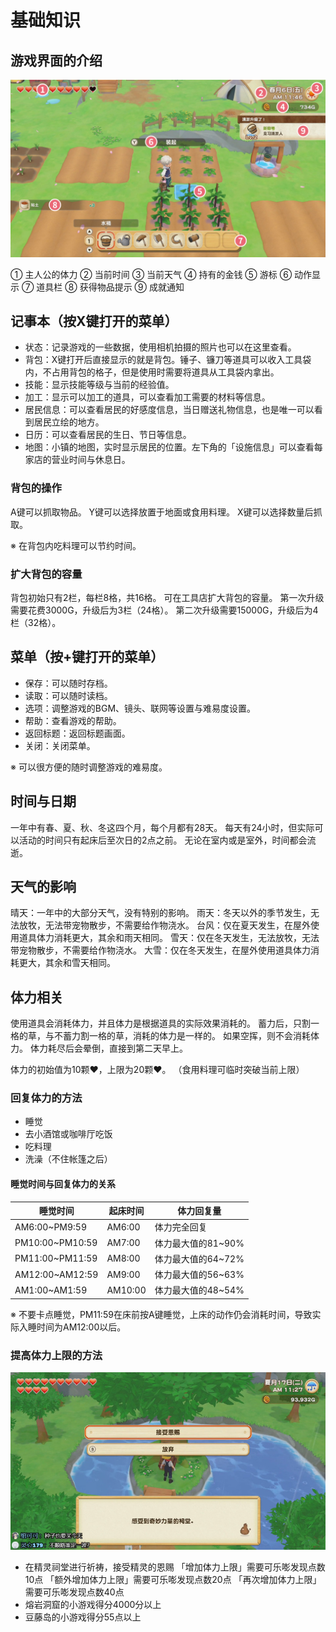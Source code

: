 # 基础知识

## 游戏界面的介绍

![游戏界面](03.jpg)

① 主人公的体力
② 当前时间
③ 当前天气
④ 持有的金钱
⑤ 游标
⑥ 动作显示
⑦ 道具栏
⑧ 获得物品提示
⑨ 成就通知

## 记事本（按X键打开的菜单）

- 状态：记录游戏的一些数据，使用相机拍摄的照片也可以在这里查看。
- 背包：X键打开后直接显示的就是背包。锤子、镰刀等道具可以收入工具袋内，不占用背包的格子，但是使用时需要将道具从工具袋内拿出。
- 技能：显示技能等级与当前的经验值。
- 加工：显示可以加工的道具，可以查看加工需要的材料等信息。
- 居民信息：可以查看居民的好感度信息，当日赠送礼物信息，也是唯一可以看到居民立绘的地方。
- 日历：可以查看居民的生日、节日等信息。
- 地图：小镇的地图，实时显示居民的位置。左下角的「设施信息」可以查看每家店的营业时间与休息日。

### 背包的操作

A键可以抓取物品。
Y键可以选择放置于地面或食用料理。
X键可以选择数量后抓取。

※ 在背包内吃料理可以节约时间。

### 扩大背包的容量

背包初始只有2栏，每栏8格，共16格。
可在工具店扩大背包的容量。
第一次升级需要花费3000G，升级后为3栏（24格）。
第二次升级需要15000G，升级后为4栏（32格）。

## 菜单（按+键打开的菜单）

- 保存：可以随时存档。
- 读取：可以随时读档。
- 选项：调整游戏的BGM、镜头、联网等设置与难易度设置。
- 帮助：查看游戏的帮助。
- 返回标题：返回标题画面。
- 关闭：关闭菜单。

※ 可以很方便的随时调整游戏的难易度。

## 时间与日期

一年中有春、夏、秋、冬这四个月，每个月都有28天。
每天有24小时，但实际可以活动的时间只有起床后至次日的2点之前。
无论在室内或是室外，时间都会流逝。

## 天气的影响

晴天：一年中的大部分天气，没有特别的影响。
雨天：冬天以外的季节发生，无法放牧，无法带宠物散步，不需要给作物浇水。
台风：仅在夏天发生，在屋外使用道具体力消耗更大，其余和雨天相同。
雪天：仅在冬天发生，无法放牧，无法带宠物散步，不需要给作物浇水。
大雪：仅在冬天发生，在屋外使用道具体力消耗更大，其余和雪天相同。

## 体力相关

使用道具会消耗体力，并且体力是根据道具的实际效果消耗的。
蓄力后，只割一格的草，与不蓄力割一格的草，消耗的体力是一样的。
如果空挥，则不会消耗体力。
体力耗尽后会晕倒，直接到第二天早上。

体力的初始值为10颗♥，上限为20颗♥。
（食用料理可临时突破当前上限）

### 回复体力的方法

- 睡觉
- 去小酒馆或咖啡厅吃饭
- 吃料理
- 洗澡（不住帐篷之后）

#### 睡觉时间与回复体力的关系

睡觉时间|起床时间|体力回复量
-|-|-
AM6:00~PM9:59|AM6:00|体力完全回复
PM10:00~PM10:59|AM7:00|体力最大值的81~90%
PM11:00~PM11:59|AM8:00|体力最大值的64~72%
AM12:00~AM12:59|AM9:00|体力最大值的56~63%
AM1:00~AM1:59|AM10:00|体力最大值的48~54%

※ 不要卡点睡觉，PM11:59在床前按A键睡觉，上床的动作仍会消耗时间，导致实际入睡时间为AM12:00以后。

### 提高体力上限的方法

![精灵祠堂](04.jpg)

- 在精灵祠堂进行祈祷，接受精灵的恩赐
「增加体力上限」需要可乐嘭发现点数10点
「额外增加体力上限」需要可乐嘭发现点数20点
「再次增加体力上限」需要可乐嘭发现点数40点
- 熔岩洞窟的小游戏得分4000分以上
- 豆藤岛的小游戏得分55点以上
